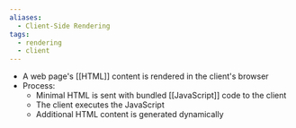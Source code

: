 ```yaml
---
aliases:
  - Client-Side Rendering
tags:
  - rendering
  - client
---
```

- A web page's [[HTML]] content is rendered in the client's browser
- Process:
	- Minimal HTML is sent with bundled [[JavaScript]] code to the client
	- The client executes the JavaScript
	- Additional HTML content is generated dynamically
